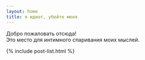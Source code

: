 ```yaml
---
layout: home
title: я идиот, убейте меня
---
```


Добро пожаловать отсюда!  
Это место для интимного спаривания моих мыслей.

{% include post-list.html %}